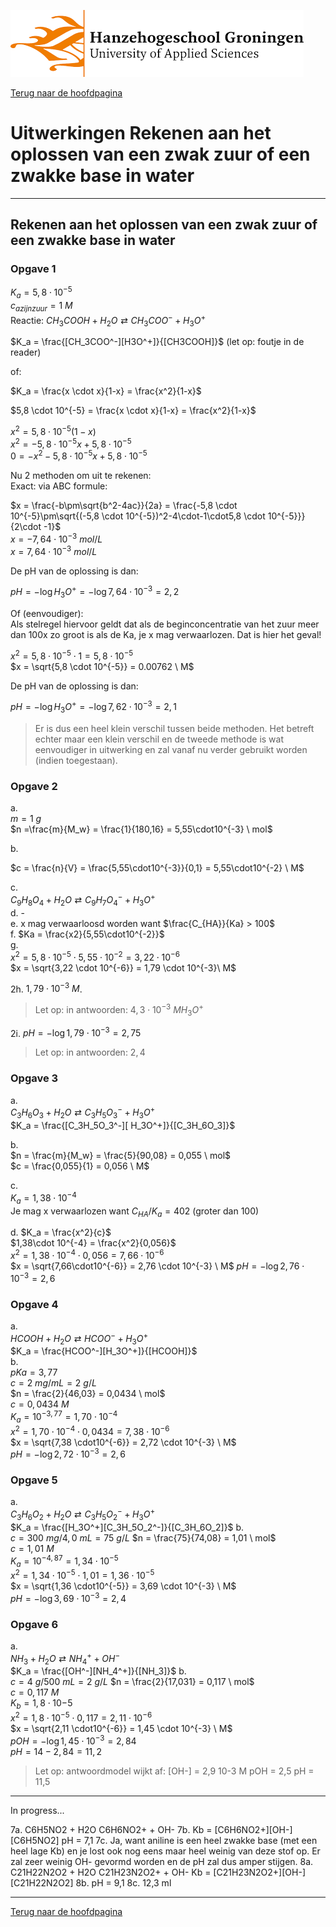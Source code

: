 ![Hanze](../hanze/hanze.png)

[Terug naar de hoofdpagina ](../index.md)

# Uitwerkingen Rekenen aan het oplossen van een zwak zuur of een zwakke base in water

---

## Rekenen aan het oplossen van een zwak zuur of een zwakke base in water

### Opgave 1

$K_a = 5,8 \cdot 10^{-5}$  
$c_{azijnzuur} = 1 \ M$  
Reactie:
$CH_3COOH + H_2O \rightleftarrows CH_3COO^- + H_3O^+$

$K_a = \frac{[CH_3COO^-][H3O^+]}{[CH3COOH]}$ (let op: foutje in de reader)  

of:  

$K_a = \frac{x \cdot x}{1-x} = \frac{x^2}{1-x}$  

$5,8 \cdot 10^{-5} = \frac{x \cdot x}{1-x} = \frac{x^2}{1-x}$  

$x^2 = 5,8 \cdot 10^{-5}(1-x)$  
$x^2 = -5,8 \cdot 10^{-5}x + 5,8 \cdot 10^{-5}$  
$0 = -x^2 -5,8 \cdot 10^{-5}x + 5,8 \cdot 10^{-5}$

Nu 2 methoden om uit te rekenen:  
Exact: via ABC formule:  

$x = \frac{-b\pm\sqrt{b^2-4ac}}{2a} = \frac{-5,8 \cdot 10^{-5}\pm\sqrt{(-5,8 \cdot 10^{-5})^2-4\cdot-1\cdot5,8 \cdot 10^{-5}}}{2\cdot -1}$  
$x = -7,64\cdot10^{-3}\  mol/L$  
$x = 7,64\cdot10^{-3}\  mol/L$  

De pH van de oplossing is dan:  

$pH = -\log{H_3O^+} = -\log{7,64\cdot10^{-3}} = 2,2$

Of (eenvoudiger):  
Als stelregel hiervoor geldt dat als de beginconcentratie van het zuur meer dan 100x zo groot is als de Ka, je x mag verwaarlozen. Dat is hier het geval!  

$x^2 = 5,8 \cdot 10^{-5} \cdot 1 = 5,8 \cdot 10^{-5}$  
$x = \sqrt{5,8 \cdot 10^{-5}} = 0.00762 \ M$  


De pH van de oplossing is dan:  

$pH = -\log{H_3O^+} = -\log{7,62\cdot10^{-3}} = 2,1$  

>Er is dus een heel klein verschil tussen beide methoden. Het betreft echter maar een klein verschil en de tweede methode is wat eenvoudiger in uitwerking en zal vanaf nu verder gebruikt worden (indien toegestaan).

### Opgave 2

a.  
$m = 1 \ g$  
$n =\frac{m}{M_w} = \frac{1}{180,16} = 5,55\cdot10^{-3} \ mol$  

b.  

$c = \frac{n}{V} = \frac{5,55\cdot10^{-3}}{0,1} = 5,55\cdot10^{-2} \ M$  

c.  
$C_9H_8O_4 + H_2O \rightleftarrows C_9H_7O_4^- + H_3O^+$  
d. -  
e. x mag verwaarloosd worden want $\frac{C_{HA}}{Ka} > 100$  
f. $Ka = \frac{x2}{5,55\cdot10^{-2}}$  
g.  
$x^2 = 5,8\cdot10^{-5} \cdot 5,55\cdot10^{-2} = 3,22 \cdot 10^{-6}$  
$x = \sqrt{3,22 \cdot 10^{-6}} = 1,79 \cdot 10^{-3}\ M$


2h. $1,79 \cdot 10^{-3}\ M$.  
>Let op: in antwoorden: $4,3\cdot10^{-3} \ M H_3O^+$

2i. $pH = -\log{1,79 \cdot 10^{-3}} = 2,75$  

>Let op: in antwoorden: $2,4$  

### Opgave 3

a.  
$C_3H_6O_3 + H_2O \rightleftarrows C_3H_5O_3^ - + H_3O^ +$  
$K_a = \frac{[C_3H_5O_3^-][ H_3O^+]}{[C_3H_6O_3]}$  

b.  
$n = \frac{m}{M_w} = \frac{5}{90,08} = 0,055 \ mol$  
$c = \frac{0,055}{1} = 0,056 \ M$  

c.  
$K_a = 1,38\cdot 10^{-4}$  
Je mag x verwaarlozen want $C_{HA}/K_a = 402$ (groter dan 100)  

d.
$K_a = \frac{x^2}{c}$  
$1,38\cdot 10^{-4} = \frac{x^2}{0,056}$  
$x^2 = 1,38\cdot 10^{-4} \cdot 0,056 = 7,66\cdot10^{-6}$  
$x = \sqrt{7,66\cdot10^{-6}} = 2,76 \cdot 10^{-3} \ M$
$pH = -\log{2,76 \cdot 10^{-3}} = 2,6$


### Opgave 4

a.  
$HCOOH + H_2O \rightleftarrows HCOO^- + H_3O^+$  
$K_a = \frac{HCOO^-][H_3O^+]}{[HCOOH]}$  
b.  
$pKa = 3,77$  
$c = 2 \ mg/mL = 2\ g/L$  
$n = \frac{2}{46,03} = 0,0434 \ mol$  
$c = 0,0434 \ M$  
$K_a = 10^{-3,77}= 1,70 \cdot10^{-4}$  
$x^2 = 1,70 \cdot10^{-4} \cdot 0,0434 = 7,38 \cdot10^{-6}$  
$x = \sqrt{7,38 \cdot10^{-6}} = 2,72 \cdot 10^{-3} \ M$  
$pH = -\log{2,72 \cdot 10^{-3}} = 2,6$  


### Opgave 5

a.  
$C_3H_6O_2 + H_2O \rightleftarrows C_3H_5O_2^- + H_3O^+$  
$K_a = \frac{[H_3O^+][C_3H_5O_2^-]}{[C_3H_6O_2]}$
b.  
$c = 300 \ mg/ 4,0 \ mL = 75\ g/L$
$n = \frac{75}{74,08} = 1,01 \ mol$  
$c = 1,01 \ M$  
$K_a = 10^{-4,87}= 1,34 \cdot10^{-5}$  
$x^2 = 1,34 \cdot10^{-5} \cdot 1,01 = 1,36 \cdot10^{-5}$  
$x = \sqrt{1,36 \cdot10^{-5}} = 3,69 \cdot 10^{-3} \ M$  
$pH = -\log{3,69 \cdot 10^{-3}} = 2,4$  


### Opgave 6

a.  
$NH_3 + H_2O \rightleftarrows NH_4^+ + OH^-$  
$K_a = \frac{[OH^-][NH_4^+]}{[NH_3]}$
b.  
$c = 4 \ g/ 500 \ mL = 2\ g/L$
$n = \frac{2}{17,031} = 0,117 \ mol$  
$c = 0,117 \ M$  
$K_b = 1,8\cdot10{-5}$  
$x^2 = 1,8 \cdot10^{-5} \cdot 0,117 = 2,11 \cdot10^{-6}$  
$x = \sqrt{2,11 \cdot10^{-6}} = 1,45 \cdot 10^{-3} \ M$  
$pOH = -\log{1,45 \cdot 10^{-3}} = 2,84$  
$pH = 14-2,84 = 11,2$  

>Let op: antwoordmodel wijkt af:
[OH-] = 2,9 10-3 M
pOH = 2,5
pH = 11,5


---
In progress...  


7a. C6H5NO2 + H2O		C6H6NO2+ + OH-
7b. Kb = [C6H6NO2+][OH-]
	    [C6H5NO2]
        pH = 7,1
7c. Ja, want aniline is een heel zwakke base (met een heel lage Kb) en je lost ook nog eens maar heel weinig van deze stof op. Er zal zeer weinig OH- gevormd worden en de pH zal dus amper stijgen. 
8a. C21H22N2O2 + H2O		C21H23N2O2+ + OH-
       Kb = [C21H23N2O2+][OH-]
	      [C21H22N2O2]
8b. pH = 9,1 
8c. 12,3 ml




--- 

[Terug naar de hoofdpagina ](../index.md)

<script type="text/x-mathjax-config">
  MathJax.Hub.Config({
    tex2jax: {
      inlineMath: [ ['$','$'], ["\\(","\\)"] ],
      processEscapes: true
    }
  });
</script>
    
<script type="text/javascript"
        src="https://cdn.mathjax.org/mathjax/latest/MathJax.js?config=TeX-AMS-MML_HTMLorMML">
</script>